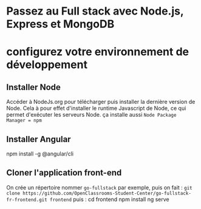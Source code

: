 # Passez au Full stack avec Node.js, Express et MongoDB

# configurez votre environnement de développement

## Installer Node

Accéder à NodeJs.org pour télécharger puis installer la dernière version de Node. 
Cela à pour effet d'installer le runtime Javascript de Node, ce qui permet d'exécuter les serveurs Node.
ça installe aussi `Node Package Manager = npm`

## Installer Angular

npm install -g @angular/cli

## Cloner l'application front-end

On crée un répertoire nommer `go-fullstack` par exemple, 
puis on fait : `git clone https://github.com/OpenClassrooms-Student-Center/go-fullstack-fr-frontend.git frontend`
puis :
    cd frontend
    npm install
    ng serve

    